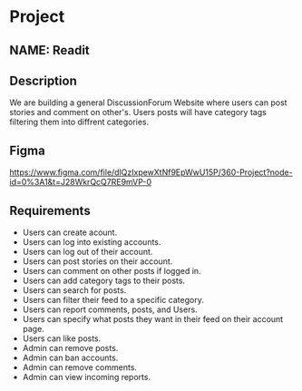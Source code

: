 # Project
## NAME: Readit
## Description
We are building a general DiscussionForum Website where users can post stories and comment on other's. Users posts will have category tags filtering them into diffrent categories. 

## Figma
https://www.figma.com/file/dlQzIxpewXtNf9EpWwU15P/360-Project?node-id=0%3A1&t=J28WkrQcQ7RE9mVP-0

## Requirements
- Users can create acount.
- Users can log into existing accounts.
- Users can log out of their account.
- Users can post stories on their account.
- Users can comment on other posts if logged in.
- Users can add category tags to their posts.
- Users can search for posts.
- Users can filter their feed to a specific category.
- Users can report comments, posts, and Users.
- Users can specify what posts they want in their feed on their account page.
- Users can like posts.
- Admin can remove posts.
- Admin can ban accounts.
- Admin can remove comments.
- Admin can view incoming reports.
